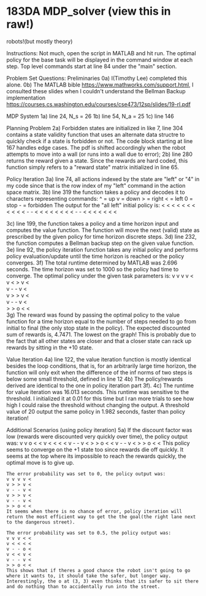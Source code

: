 # 183DA MDP_solver (view this in raw!)
robots!(but mostly theory)

Instructions:
Not much, open the script in MATLAB and hit run. The optimal policy for the base task will be displayed in the command window at each step. Top level commands start at line 84 under the "main" section.

Problem Set Questions:
Preliminaries
0a) I(Timothy Lee) completed this alone.
0b) The MATLAB bible
    https://www.mathworks.com/support.html,
    I consulted these slides when I couldn't understand the Bellman Backup implementation
    https://courses.cs.washington.edu/courses/cse473/12sp/slides/19-rl.pdf

MDP System
1a) line 24, N_s = 26
1b) line 54, N_a = 25
1c) line 146

Planning Problem
2a) Forbidden states are initialized in like 7, line 304 contains a state validity function that uses an alternate data         structre to quickly check if a state is forbidden or not. The code block starting at line 167 handles edge cases. The pdf is shifted accordingly when the robot attempts to move into a wall (or runs into a wall due to error);
2b) line 280 returns the reward given a state. Since the rewards are hard coded, this function simply refers to a "reward state" matrix initialized in line 65.

Policy Iteration
3a) line 74, all actions indexed by the state are "left" or "4" in my code since that is the row index of my "left" command in the action space matrix.
3b) line 319 the function takes a policy and decodes it to characters representing commands:
    ^ = up
    v = down
    > = right
    < = left
    0 = stop
    - = forbidden
    The output for the "all left" initial policy is:
    < < < < <
    < < < < <
    < - - < <
    < < < < <
    < - - < <
    < < < < <

3c) line 199, the function takes a policy and a time horizon input and computes the value function. The function will move the next (valid) state as prescribed by the given policy for time horizon discrete steps.
3d) line 232, the function computes a Bellman backup step on the given value function.
3e) line 92, the policy iteration function takes any initial policy and performs policy evaluation/update until the time horizon is reached or the policy converges.
3f) The total runtime determined by MATLAB was 2.696 seconds. The time horizon was set to 1000 so the policy had time to converge. The optimal policy under the given task parameters is:
    v	v	v	v	<	
    v	<	>	v	<	
    v	-	-	v	<	
    v	>	>	v	<	
    v	-	-	v	<	
    >	>	o	<	<	
3g) The reward was found by passing the optimal policy to the value function for a time horizon equal to the number of steps needed to go from initial to final (the only stop state in the policy). The expected discounted sum of rewards is, 4.7471. The lowest on the graph! This is probably due to the fact that all other states are closer and that a closer state can rack up rewards by sitting in the +10 state.

Value Iteration
4a) line 122, the value iteration function is mostly identical besides the loop conditions, that is, for an arbitrarily large time horizon, the function will only exit when the difference of the inf norms of two steps is below some small threshold, defined in line 12
4b) The policy/rewards derived are identical to the one in policy iteration part 3f).
4c) The runtime for value iteration was 16.013 seconds. This runtime was sensitive to the threshold. I initialized it at 0.01 for this time but I ran more trials to see how high I could raise the threshold without changing the output. A threshold value of 20 output the same policy in 1.982 seconds, faster than policy iteration!

Additional Scenarios (using policy iteration)
5a) If the discount factor was low (rewards were discounted very quickly over time), the policy output was:
    v v o < <
    v < < < <
    v - - v <
    > > o < <
    v - - v <
    > > o < <
    This policy seems to converge on the +1 state too since rewards die off quickly. It seems at the top where its      impossible to reach the rewards quickly, the optimal move is to give up.

    The error probability was set to 0, the policy output was:
    v v v v <
    v > > v <
    v - - v <
    v > > v <
    v - - v <
    > > o < <
    It seems when there is no chance of error, policy iteration will return the most efficient way to get the the goal(the right lane next to the dangerous street).
    
    The error probability was set to 0.5, the policy output was:
    v v v < <
    v < < < <
    v - - o <
    v < < v <
    v - - v <
    > > o < <
    This shows that if theres a good chance the robot isn't going to go where it wants to, it should take the safer, but longer way. Interestingly, the o at (3, 3) even thinks that its safer to sit there and do nothing than to accidentally run into the street.

